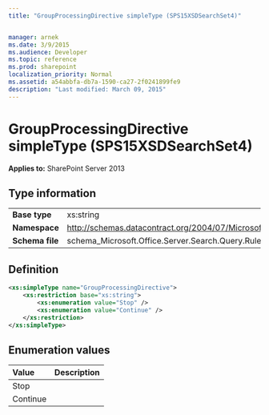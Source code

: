 ```yaml
---
title: "GroupProcessingDirective simpleType (SPS15XSDSearchSet4)"


manager: arnek
ms.date: 3/9/2015
ms.audience: Developer
ms.topic: reference
ms.prod: sharepoint
localization_priority: Normal
ms.assetid: a54abbfa-db7a-1590-ca27-2f0241899fe9
description: "Last modified: March 09, 2015"
---
```


# GroupProcessingDirective simpleType (SPS15XSDSearchSet4)

 
  
 **Applies to:** SharePoint Server 2013
  
## Type information

|||
|:-----|:-----|
|**Base type** <br/> |xs:string  <br/> |
|**Namespace** <br/> |http://schemas.datacontract.org/2004/07/Microsoft.Office.Server.Search.Query.Rules  <br/> |
|**Schema file** <br/> |schema_Microsoft.Office.Server.Search.Query.Rules.xsd  <br/> |
   
## Definition

```XML
<xs:simpleType name="GroupProcessingDirective">
    <xs:restriction base="xs:string">
        <xs:enumeration value="Stop" />
        <xs:enumeration value="Continue" />
    </xs:restriction>
</xs:simpleType>

```

## Enumeration values

|**Value**|**Description**|
|:-----|:-----|
|Stop  <br/> ||
|Continue  <br/> ||
   

